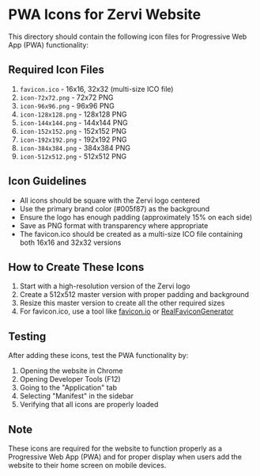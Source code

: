 # PWA Icons for Zervi Website

This directory should contain the following icon files for Progressive Web App (PWA) functionality:

## Required Icon Files

1. `favicon.ico` - 16x16, 32x32 (multi-size ICO file)
2. `icon-72x72.png` - 72x72 PNG
3. `icon-96x96.png` - 96x96 PNG
4. `icon-128x128.png` - 128x128 PNG
5. `icon-144x144.png` - 144x144 PNG
6. `icon-152x152.png` - 152x152 PNG
7. `icon-192x192.png` - 192x192 PNG
8. `icon-384x384.png` - 384x384 PNG
9. `icon-512x512.png` - 512x512 PNG

## Icon Guidelines

- All icons should be square with the Zervi logo centered
- Use the primary brand color (#005f87) as the background
- Ensure the logo has enough padding (approximately 15% on each side)
- Save as PNG format with transparency where appropriate
- The favicon.ico should be created as a multi-size ICO file containing both 16x16 and 32x32 versions

## How to Create These Icons

1. Start with a high-resolution version of the Zervi logo
2. Create a 512x512 master version with proper padding and background
3. Resize this master version to create all the other required sizes
4. For favicon.ico, use a tool like [favicon.io](https://favicon.io/) or [RealFaviconGenerator](https://realfavicongenerator.net/)

## Testing

After adding these icons, test the PWA functionality by:

1. Opening the website in Chrome
2. Opening Developer Tools (F12)
3. Going to the "Application" tab
4. Selecting "Manifest" in the sidebar
5. Verifying that all icons are properly loaded

## Note

These icons are required for the website to function properly as a Progressive Web App (PWA) and for proper display when users add the website to their home screen on mobile devices.

